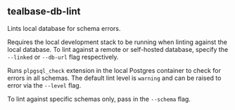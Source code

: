 ## tealbase-db-lint

Lints local database for schema errors.

Requires the local development stack to be running when linting against the local database. To lint against a remote or self-hosted database, specify the `--linked` or `--db-url` flag respectively.

Runs `plpgsql_check` extension in the local Postgres container to check for errors in all schemas. The default lint level is `warning` and can be raised to error via the `--level` flag.

To lint against specific schemas only, pass in the `--schema` flag.
